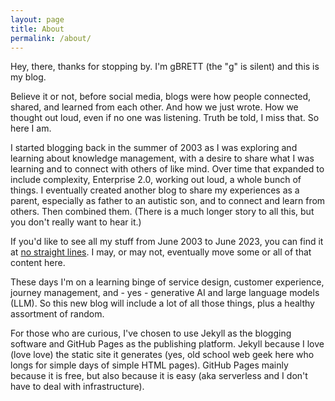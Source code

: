 ```yaml
---
layout: page
title: About
permalink: /about/
---
```


Hey, there, thanks for stopping by. I'm gBRETT (the "g" is silent) and this is my blog. 

Believe it or not, before social media, blogs were how people connected, shared, and learned from each other. And how we just wrote. How we thought out loud, even if no one was listening. Truth be told, I miss that. So here I am.

I started blogging back in the summer of 2003 as I was exploring and learning about knowledge management, with a desire to share what I was learning and to connect with others of like mind. Over time that expanded to include complexity, Enterprise 2.0, working out loud, a whole bunch of things. I eventually created another blog to share my experiences as a parent, especially as father to an autistic son, and to connect and learn from others. Then combined them. (There is a much longer story to all this, but you don't really want to hear it.) 

If you'd like to see all my stuff from June 2003 to June 2023, you can find it at [no straight lines](https://gbrettmiller.wordpress.com). I may, or may not, eventually move some or all of that content here. 

These days I'm on a learning binge of service design, customer experience, journey management, and - yes - generative AI and large language models (LLM). So this new blog will include a lot of all those things, plus a healthy assortment of random. 

For those who are curious, I've chosen to use Jekyll as the blogging software and GitHub Pages as the publishing platform. Jekyll because I love (love love) the static site it generates (yes, old school web geek here who longs for simple days of simple HTML pages). GitHub Pages mainly because it is free, but also because it is easy (aka serverless and I don't have to deal with infrastructure). 

